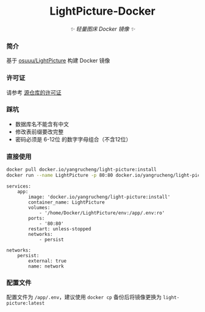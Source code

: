 <div align="center">

# LightPicture-Docker

_✨ 轻量图床 Docker 镜像 ✨_

</div>

### 简介

基于 [osuuu/LightPicture](https://github.com/osuuu/LightPicture) 构建 Docker 镜像

### 许可证

请参考 [源仓库的许可证](https://github.com/osuuu/LightPicture)

### 踩坑

+ 数据库名不能含有中文
+ 修改表前缀要改完整
+ 密码必须是 6-12位 的数字字母组合（不含12位）

### 直接使用

```bash
docker pull docker.io/yangrucheng/light-picture:install
docker run --name LightPicture -p 80:80 docker.io/yangrucheng/light-picture:install
```

```docker-compose
services:
    app:
        image: 'docker.io/yangrucheng/light-picture:install'
        container_name: LightPicture
        volumes:
            - '/home/Docker/LightPicture/env:/app/.env:ro'
        ports:
            - '80:80'
        restart: unless-stopped
        networks:
            - persist 

networks:
    persist:
        external: true
        name: network
```

### 配置文件

配置文件为 `/app/.env`，建议使用 `docker cp` 备份后将镜像更换为 `light-picture:latest`